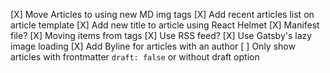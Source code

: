 [X] Move Articles to using new MD img tags
[X] Add recent articles list on article template
[X] Add new title to article using React Helmet
[X] Manifest file?
[X] Moving items from <head> tags
[X] Use RSS feed?
[X] Use Gatsby's lazy image loading
[X] Add Byline for articles with an author
[ ] Only show articles with frontmatter `draft: false` or without draft option
